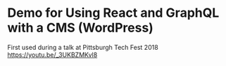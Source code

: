 # Demo for Using React and GraphQL with a CMS (WordPress)

First used during a talk at Pittsburgh Tech Fest 2018
https://youtu.be/_3UKBZMKvl8
